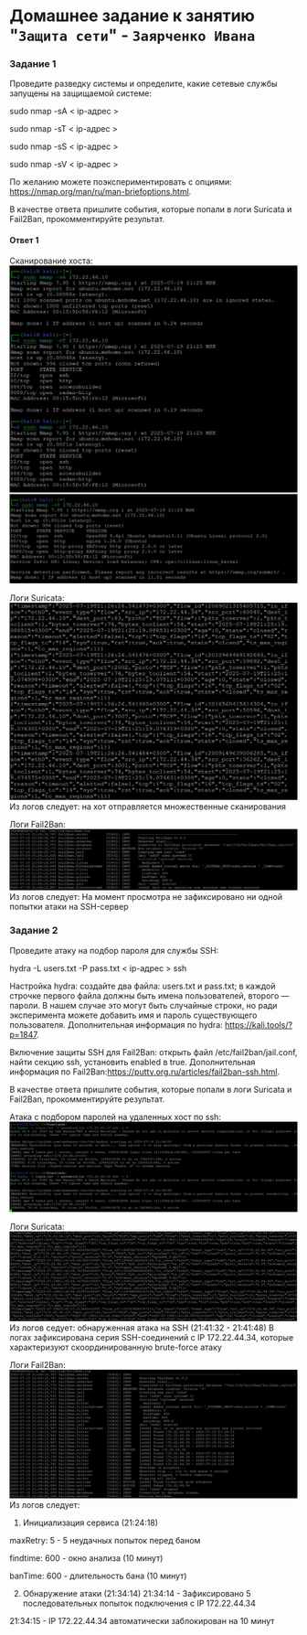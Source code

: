 # Домашнее задание к занятию "`Защита сети`" - `Заярченко Ивана`


### Задание 1
Проведите разведку системы и определите, какие сетевые службы запущены на защищаемой системе:

sudo nmap -sA < ip-адрес >

sudo nmap -sT < ip-адрес >

sudo nmap -sS < ip-адрес >

sudo nmap -sV < ip-адрес >

По желанию можете поэкспериментировать с опциями: https://nmap.org/man/ru/man-briefoptions.html.

В качестве ответа пришлите события, которые попали в логи Suricata и Fail2Ban, прокомментируйте результат.


 #### Ответ 1

Сканирование хоста:
![Scan](https://github.com/vonoid/DefendNetwork/blob/35fd5b5cd0b28a2aa8b7560b05612d763ca8e49a/1.jpg)
![Scan](https://github.com/vonoid/DefendNetwork/blob/35fd5b5cd0b28a2aa8b7560b05612d763ca8e49a/11.jpg)

Логи Suricata: 
![Scan](https://github.com/vonoid/DefendNetwork/blob/35fd5b5cd0b28a2aa8b7560b05612d763ca8e49a/12.jpg)
Из логов следует: на хот отправляется множественные сканирования


Логи Fail2Ban:
![Scan](https://github.com/vonoid/DefendNetwork/blob/35fd5b5cd0b28a2aa8b7560b05612d763ca8e49a/13.jpg)
Из логов следует: На момент просмотра не зафиксировано ни одной попытки атаки на SSH-сервер


### Задание 2

Проведите атаку на подбор пароля для службы SSH:

hydra -L users.txt -P pass.txt < ip-адрес > ssh

Настройка hydra:
создайте два файла: users.txt и pass.txt;
в каждой строчке первого файла должны быть имена пользователей, второго — пароли. В нашем случае это могут быть случайные строки, но ради эксперимента можете добавить имя и пароль существующего пользователя.
Дополнительная информация по hydra: https://kali.tools/?p=1847.

Включение защиты SSH для Fail2Ban:
открыть файл /etc/fail2ban/jail.conf,
найти секцию ssh,
установить enabled в true.
Дополнительная информация по Fail2Ban:https://putty.org.ru/articles/fail2ban-ssh.html.

В качестве ответа пришлите события, которые попали в логи Suricata и Fail2Ban, прокомментируйте результат.

Атака с подбором паролей на удаленных хост по ssh:
![atack](https://github.com/vonoid/DefendNetwork/blob/35fd5b5cd0b28a2aa8b7560b05612d763ca8e49a/20.jpg)

Логи Suricata: 
![Scan](https://github.com/vonoid/DefendNetwork/blob/35fd5b5cd0b28a2aa8b7560b05612d763ca8e49a/21.jpg)
Из логов седует: обнаруженная атака на SSH (21:41:32 - 21:41:48)
В логах зафиксирована серия SSH-соединений с IP 172.22.44.34, которые характеризуют скоординированную brute-force атаку

Логи Fail2Ban:
![Scan](https://github.com/vonoid/DefendNetwork/blob/35fd5b5cd0b28a2aa8b7560b05612d763ca8e49a/22.jpg)
Из логов следует: 

1. Инициализация сервиса (21:24:18)

maxRetry: 5 - 5 неудачных попыток перед баном

findtime: 600 - окно анализа (10 минут)

banTime: 600 - длительность бана (10 минут)

2. Обнаружение атаки (21:34:14)
21:34:14 - Зафиксировано 5 последовательных попыток подключения с IP 172.22.44.34

21:34:15 - IP 172.22.44.34 автоматически заблокирован на 10 минут





